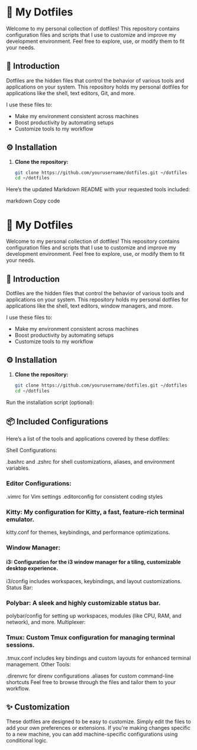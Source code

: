 # 🌟 My Dotfiles

Welcome to my personal collection of dotfiles! This repository contains configuration files and scripts that I use to customize and improve my development environment. Feel free to explore, use, or modify them to fit your needs.

## 🚀 Introduction

Dotfiles are the hidden files that control the behavior of various tools and applications on your system. This repository holds my personal dotfiles for applications like the shell, text editors, Git, and more.

I use these files to:

- Make my environment consistent across machines
- Boost productivity by automating setups
- Customize tools to my workflow

## ⚙️ Installation

1. **Clone the repository:**

   ```bash
   git clone https://github.com/yourusername/dotfiles.git ~/dotfiles
   cd ~/dotfiles


Here’s the updated Markdown README with your requested tools included:

markdown
Copy code
# 🌟 My Dotfiles

Welcome to my personal collection of dotfiles! This repository contains configuration files and scripts that I use to customize and improve my development environment. Feel free to explore, use, or modify them to fit your needs.

## 🚀 Introduction

Dotfiles are the hidden files that control the behavior of various tools and applications on your system. This repository holds my personal dotfiles for applications like the shell, text editors, window managers, and more.

I use these files to:

- Make my environment consistent across machines
- Boost productivity by automating setups
- Customize tools to my workflow

## ⚙️ Installation

1. **Clone the repository:**

   ```bash
   git clone https://github.com/yourusername/dotfiles.git ~/dotfiles
   cd ~/dotfiles
Run the installation script (optional):

## 📦 Included Configurations
Here’s a list of the tools and applications covered by these dotfiles:

Shell Configurations:

.bashrc and .zshrc for shell customizations, aliases, and environment variables.
### Editor Configurations:

.vimrc for Vim settings
.editorconfig for consistent coding styles


### Kitty: My configuration for Kitty, a fast, feature-rich terminal emulator.
 kitty.conf for themes, keybindings, and performance optimizations.
 ### Window Manager:

 #### i3: Configuration for the i3 window manager for a tiling, customizable desktop experience.
i3/config includes workspaces, keybindings, and layout customizations.
Status Bar:

### Polybar: A sleek and highly customizable status bar.
polybar/config for setting up workspaces, modules (like CPU, RAM, and network), and more.
Multiplexer:

### Tmux: Custom Tmux configuration for managing terminal sessions.
.tmux.conf includes key bindings and custom layouts for enhanced terminal management.
Other Tools:

.direnvrc for direnv configurations
.aliases for custom command-line shortcuts
Feel free to browse through the files and tailor them to your workflow.

## ✨ Customization
These dotfiles are designed to be easy to customize. Simply edit the files to add your own preferences or extensions. If you're making changes specific to a new machine, you can add machine-specific configurations using conditional logic.

